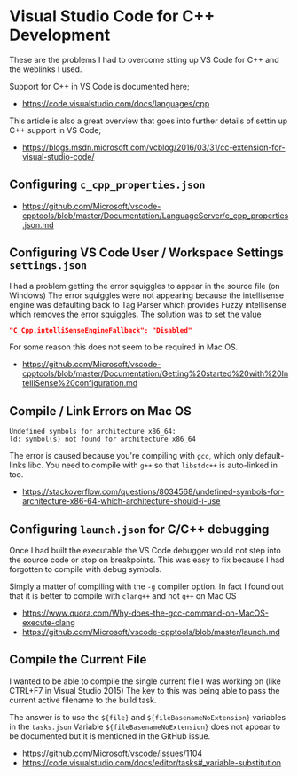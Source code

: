 
Visual Studio Code for C++ Development
======================================

These are the problems I had to overcome stting up VS Code for C++ and the weblinks I used.

Support for C++ in VS Code is documented here;

* https://code.visualstudio.com/docs/languages/cpp

This article is also a great overview that goes into further details of settin up C++ support in VS Code; 

* https://blogs.msdn.microsoft.com/vcblog/2016/03/31/cc-extension-for-visual-studio-code/

Configuring `c_cpp_properties.json`
-----------------------------------

* https://github.com/Microsoft/vscode-cpptools/blob/master/Documentation/LanguageServer/c_cpp_properties.json.md

Configuring VS Code User / Workspace Settings `settings.json`
-------------------------------------------------------------

I had a problem getting the error squiggles to appear in the source file (on Windows)
The error squiggles were not appearing because the intellisense engine was defaulting back to Tag Parser
which provides Fuzzy intellisense which removes the error squiggles. The solution was to set the value

```json
"C_Cpp.intelliSenseEngineFallback": "Disabled"
```

For some reason this does not seem to be required in Mac OS.  

* https://github.com/Microsoft/vscode-cpptools/blob/master/Documentation/Getting%20started%20with%20IntelliSense%20configuration.md

Compile / Link Errors on Mac OS
-------------------------------

```
Undefined symbols for architecture x86_64:
ld: symbol(s) not found for architecture x86_64
```

The error is caused because you're compiling with `gcc`, which only default-links libc.
You need to compile with `g++` so that `libstdc++` is auto-linked in too.

* https://stackoverflow.com/questions/8034568/undefined-symbols-for-architecture-x86-64-which-architecture-should-i-use

Configuring `launch.json` for C/C++ debugging
-------------------------------------------
Once I had built the executable the VS Code debugger would not step into the source code or stop on breakpoints. 
This was easy to fix because I had forgotten to compile with debug symbols. 

Simply a matter of compiling with the `-g` compiler option.
In fact I found out that it is better to compile with `clang++` and not `g++` on Mac OS

* https://www.quora.com/Why-does-the-gcc-command-on-MacOS-execute-clang
* https://github.com/Microsoft/vscode-cpptools/blob/master/launch.md

Compile the Current File
------------------------

I wanted to be able to compile the single current file I was working on (like CTRL+F7 in Visual Studio 2015)
The key to this was being able to pass the current active filename to the build task. 

The answer is to use the `${file}` and `${fileBasenameNoExtension}` variables in the `tasks.json`
Variable `${fileBasenameNoExtension}` does not appear to be documented but it is mentioned in the GitHub issue.

* https://github.com/Microsoft/vscode/issues/1104
* https://code.visualstudio.com/docs/editor/tasks#_variable-substitution
